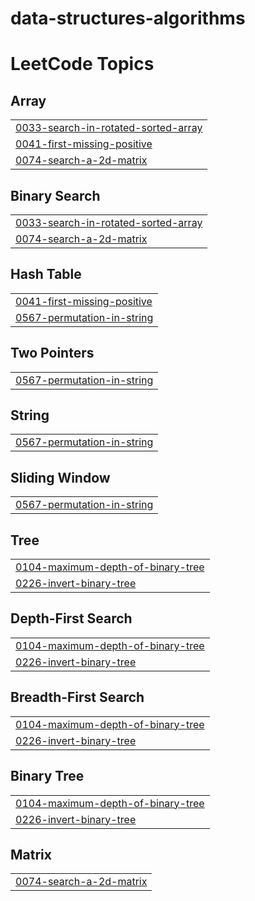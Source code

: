 # data-structures-algorithms
<!---LeetCode Topics Start-->
# LeetCode Topics
## Array
|  |
| ------- |
| [0033-search-in-rotated-sorted-array](https://github.com/sarathi12/data-structures-algorithms/tree/master/0033-search-in-rotated-sorted-array) |
| [0041-first-missing-positive](https://github.com/sarathi12/data-structures-algorithms/tree/master/0041-first-missing-positive) |
| [0074-search-a-2d-matrix](https://github.com/sarathi12/data-structures-algorithms/tree/master/0074-search-a-2d-matrix) |
## Binary Search
|  |
| ------- |
| [0033-search-in-rotated-sorted-array](https://github.com/sarathi12/data-structures-algorithms/tree/master/0033-search-in-rotated-sorted-array) |
| [0074-search-a-2d-matrix](https://github.com/sarathi12/data-structures-algorithms/tree/master/0074-search-a-2d-matrix) |
## Hash Table
|  |
| ------- |
| [0041-first-missing-positive](https://github.com/sarathi12/data-structures-algorithms/tree/master/0041-first-missing-positive) |
| [0567-permutation-in-string](https://github.com/sarathi12/data-structures-algorithms/tree/master/0567-permutation-in-string) |
## Two Pointers
|  |
| ------- |
| [0567-permutation-in-string](https://github.com/sarathi12/data-structures-algorithms/tree/master/0567-permutation-in-string) |
## String
|  |
| ------- |
| [0567-permutation-in-string](https://github.com/sarathi12/data-structures-algorithms/tree/master/0567-permutation-in-string) |
## Sliding Window
|  |
| ------- |
| [0567-permutation-in-string](https://github.com/sarathi12/data-structures-algorithms/tree/master/0567-permutation-in-string) |
## Tree
|  |
| ------- |
| [0104-maximum-depth-of-binary-tree](https://github.com/sarathi12/data-structures-algorithms/tree/master/0104-maximum-depth-of-binary-tree) |
| [0226-invert-binary-tree](https://github.com/sarathi12/data-structures-algorithms/tree/master/0226-invert-binary-tree) |
## Depth-First Search
|  |
| ------- |
| [0104-maximum-depth-of-binary-tree](https://github.com/sarathi12/data-structures-algorithms/tree/master/0104-maximum-depth-of-binary-tree) |
| [0226-invert-binary-tree](https://github.com/sarathi12/data-structures-algorithms/tree/master/0226-invert-binary-tree) |
## Breadth-First Search
|  |
| ------- |
| [0104-maximum-depth-of-binary-tree](https://github.com/sarathi12/data-structures-algorithms/tree/master/0104-maximum-depth-of-binary-tree) |
| [0226-invert-binary-tree](https://github.com/sarathi12/data-structures-algorithms/tree/master/0226-invert-binary-tree) |
## Binary Tree
|  |
| ------- |
| [0104-maximum-depth-of-binary-tree](https://github.com/sarathi12/data-structures-algorithms/tree/master/0104-maximum-depth-of-binary-tree) |
| [0226-invert-binary-tree](https://github.com/sarathi12/data-structures-algorithms/tree/master/0226-invert-binary-tree) |
## Matrix
|  |
| ------- |
| [0074-search-a-2d-matrix](https://github.com/sarathi12/data-structures-algorithms/tree/master/0074-search-a-2d-matrix) |
<!---LeetCode Topics End-->